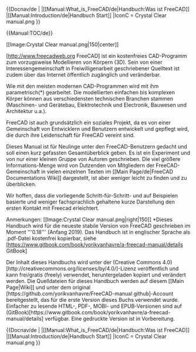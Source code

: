 <languages/>

{{Docnav/de
|
|[[Manual:What_is_FreeCAD/de|Handbuch:Was ist FreeCAD]]
|[[Manual:Introduction/de|Handbuch Start]]
|IconC = Crystal Clear manual.png
}}

{{Manual:TOC/de}}


[[Image:Crystal Clear manual.png|150|center]]


[http://www.freecadweb.org FreeCAD] ist ein kostenfreies CAD-Programm zum vorzugsweise Modellieren von Körpern (3D). Sein von einer Interessengemeinschaft in Freiwilligenarbeit geschriebener Quelltext ist zudem über das Internet öffentlich zugänglich und veränderbar. 

Wie mit den meisten modernen CAD-Programmen wird mit ihm parametrisch(*) gearbeitet. Die modellierten einfachen bis komplexen Körper können aus verschiedensten technischen Branchen stammen (Maschinen- und Gerätebau,  Elektrotechnik und Electronik, Bauwesen und Architektur u.a.).

FreeCAD ist auch grundsätzlich ein soziales Projekt, da es von einer Gemeinschaft von Entwicklern und Benutzern entwickelt und gepflegt wird, die durch ihre Leidenschaft für FreeCAD vereint sind.

Dieses Manual ist für Neulinge unter den FreeCAD-Benutzern gedacht und soll einen kurz gefassten Gesamtüberblick geben. Es ist ein Experiment und von nur einer kleinen Gruppe von Autoren geschrieben. Die viel größere Informations-Menge wird von Dutzenden von Mitgliedern der FreeCAD-Gemeinschaft in vielen einzelnen Texten im [[Main Page/de|FreeCAD Documentations Wiki]] dargestellt, ist aber weniger leicht zu finden und zu überblicken.

Wir hoffen, dass die vorliegende Schritt-für-Schritt- und auf Beispielen basierte und weniger fachsprachlich gehaltene kurze Darstellung den ersten Kontakt mit Freecad erleichtert.

Anmerkungen: [[Image:Crystal Clear manual.png|right|150]]
*Dieses Handbuch wird für die neueste stabile Version von FreeCAD geschrieben im Moment '''0.18''' (Anfang 2019). Das Handbuch ist in englischer Sprache als .pdf-Datei kostenfrei kopierbar, siehe [https://www.gitbook.com/book/yorikvanhavre/a-freecad-manual/details GitBook]

<div class="mw-translate-fuzzy">
Der Inhalt dieses Handbuchs wird unter der (Creative Commons 4.0)[http://creativecommons.org/licenses/by/4.0/]-Lizenz veröffentlich und kann frei/gratis (freely) verwendet, heruntergeladen kopiert und verändert werden.
Die Quelldateien für dieses Handbuch werden auf diesem [[Main Page|Wiki]] und unter dem original [https://github.com/yorikvanhavre/FreeCAD-manual github]-Account bereitgestellt, das für die erste Version dieses Buchs verwendet wurde. Einfacher zu lesende HTML-, PDF-, MOBI- und EPUB-Versionen sind auf (GitBook)[https://www.gitbook.com/book/yorikvanhavre/a-freecad-manual/details] verfügbar. Eine gedruckte Version ist in Vorbereitung.
</div>

{{Docnav/de
|
|[[Manual:What_is_FreeCAD/de|Handbuch:Was ist FreeCAD]]
|[[Manual:Introduction/de|Handbuch Start]]
|IconC = Crystal Clear manual.png
}}
